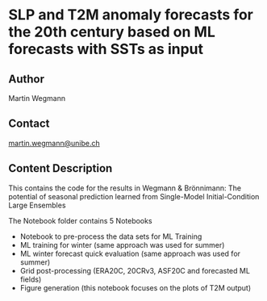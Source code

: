 # SLP and T2M anomaly forecasts for the 20th century based on ML forecasts with SSTs as input

##  Author
Martin Wegmann
## Contact 
martin.wegmann@unibe.ch

## Content Description

This contains the code for the results in Wegmann &amp; Brönnimann: The potential of seasonal prediction learned from Single-Model Initial-Condition Large Ensembles

The Notebook folder contains 5 Notebooks

* Notebook to pre-process the data sets for ML Training
* ML training for winter (same approach was used for summer)
* ML winter forecast quick evaluation (same approach was used for summer)
* Grid post-processing (ERA20C, 20CRv3, ASF20C and forecasted ML fields)
* Figure generation (this notebook focuses on the plots of T2M output)


